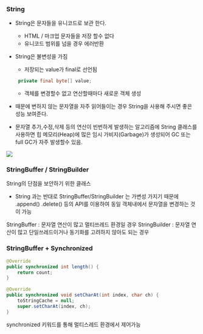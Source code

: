 
### String

- String은 문자들을 유니코드로 보관 한다. 
    - HTML / 마크업 문자들을 저장 할수 없다 
    - 유니코드 범위를 넘을 경우 에러반환
    
- String은 불변성을 가짐
   - 저장되는 value가 final로 선언됨
   ```java
    private final byte[] value;
   ```
   - 객체를 변경할수 없고 연산할때마다 새로운 객체 생성
   
- 때문에 변하지 않는 문자열을 자주 읽어들이는 경우 String을 사용해 주시면 좋은 성능 보여준다. 

- 문자열 추가,수정,삭제 등의 연산이 빈번하게 발생하는 알고리즘에 String 클래스를 사용하면 힙 메모리(Heap)에 많은 임시 가비지(Garbage)가 생성되어 GC 또는 full GC가 자주 발생할수 있음.

![](https://velog.velcdn.com/images/winckey0/post/52ed1bdc-f0f7-4a9d-891b-887d92029ce5/image.png)


###  StringBuffer / StringBuilder
String의 단점을 보안하기 위한 클래스

- String 과는 반대로 StringBuffer/StringBuilder 는 가변성 가지기 때문에 .append() .delete() 등의 API를 이용하여 동일 객체내에서 문자열을 변경하는 것이 가능

StringBuffer     :  문자열 연산이 많고 멀티쓰레드 환경일 경우
StringBuilder   :  문자열 연산이 많고 단일쓰레드이거나 동기화를 고려하지 않아도 되는 경우  


### StringBuffer + Synchronized 

```java
@Override
public synchronized int length() {
	return count;
}
    
@Override
public synchronized void setCharAt(int index, char ch) {
    toStringCache = null;
    super.setCharAt(index, ch);
}
```
synchronized 키워드를 통해 멀티스레드 환경에서 제어가능